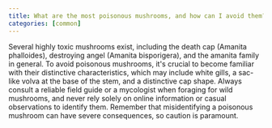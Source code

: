 ```yaml
---
title: What are the most poisonous mushrooms, and how can I avoid them?
categories: [common]
---
```


Several highly toxic mushrooms exist, including the death cap (Amanita phalloides), destroying angel (Amanita bisporigera), and the amanita family in general. To avoid poisonous mushrooms, it's crucial to become familiar with their distinctive characteristics, which may include white gills, a sac-like volva at the base of the stem, and a distinctive cap shape. Always consult a reliable field guide or a mycologist when foraging for wild mushrooms, and never rely solely on online information or casual observations to identify them. Remember that misidentifying a poisonous mushroom can have severe consequences, so caution is paramount.
